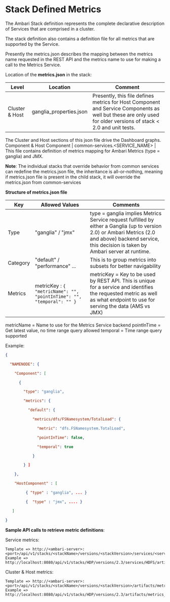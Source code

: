 # Stack Defined Metrics

The Ambari Stack definition represents the complete declarative description of Services that are comprised in a cluster.

The stack definition also contains a definition file for all metrics that are supported by the Service.

Presently the metrics.json describes the mapping between the metrics name requested in the REST API and the metrics name to use for making a call to the Metrics Service.

Location of the **metrics.json** in the stack:

Level|Location|Comment
-----|--------|-------
Cluster & Host | ganglia_properties.json | Presently, this file defines metrics for Host Component and Service Components as well but these are only used for older versions of stack < 2.0 and unit tests.
The Cluster and Host sections of this json file drive the Dashboard graphs.
Component & Host Component | common-services.&lt;SERVICE_NAME&gt; | This file contains definition of metrics mapping for Ambari Metrics (type = ganglia) and JMX.

**Note**: The individual stacks that override behavior from common services can redefine the metrics.json file, the inheritance is all-or-nothing, meaning if metrics.json file is present in the child stack, it will override the metrics.json from common-services

**Structure of metrics.json file**

Key|Allowed Values|Comments
-----|--------|-------------
Type  |"ganglia" / "jmx" |type = ganglia implies Metrics Service request fulfilled by either a Ganglia (up to version 2.0) or Ambari Metrics (2.0 and above) backend service, this decision is taken by Ambari server at runtime.
Category | "default" / "performance" ... |This is to group metrics into subsets for better navigability
Metrics |metricKey : `{ "metricName": "", "pointInTime": "", "temporal": "" }` | metricKey = Key to be used by REST API. This is unique for a service and identifies the requested metric as well as what endpoint to use for serving the data (AMS vs JMX)
metricName = Name to use for the Metrics Service backend
pointInTime = Get latest value, no time range query allowed
temporal = Time range query supported

Example:

```json
{

  "NAMENODE": {

    "Component": [

      {

        "type": "ganglia",

        "metrics": {

          "default": {

            "metrics/dfs/FSNamesystem/TotalLoad": {

              "metric": "dfs.FSNamesystem.TotalLoad",

              "pointInTime": false,

              "temporal": true

            }

        } ]

    },

    "HostComponent" : [

         { "type" : "ganglia", ... }

         {  "type" : "jmx", .... }

   ]

}
```

**Sample API calls to retrieve metric definitions**:

Service metrics:
```
Template => http://<ambari-server>:<port>/api/v1/stacks/<stackName>/versions/<stackVersion>/services/<serviceName>/artifacts/metrics_descriptor
Example => http://localhost:8080/api/v1/stacks/HDP/versions/2.3/services/HDFS/artifacts/metrics_descriptor
```
Cluster & Host metrics:
```
Template => http://<ambari-server>:<port>/api/v1/stacks/<stackName>/versions/<stackVersion>/artifacts/metrics_descriptor
Example => http://localhost:8080/api/v1/stacks/HDP/versions/2.3/artifacts/metrics_descriptor